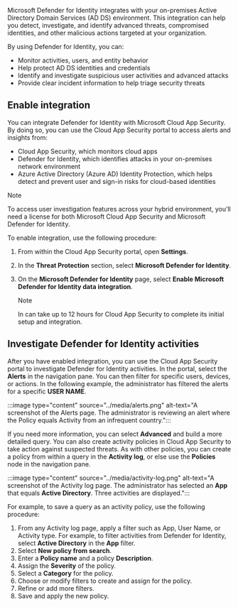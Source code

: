 Microsoft Defender for Identity integrates with your on-premises Active Directory Domain Services (AD DS) environment. This integration can help you detect, investigate, and identify advanced threats, compromised identities, and other malicious actions targeted at your organization. 

By using Defender for Identity, you can: 

- Monitor activities, users, and entity behavior
- Help protect AD DS identities and credentials 
- Identify and investigate suspicious user activities and advanced attacks 
- Provide clear incident information to help triage security threats

## Enable integration

You can integrate Defender for Identity with Microsoft Cloud App Security. By doing so, you can use the Cloud App Security portal to access alerts and insights from:

- Cloud App Security, which monitors cloud apps
- Defender for Identity, which identifies attacks in your on-premises network environment
- Azure Active Directory (Azure AD) Identity Protection, which helps detect and prevent user and sign-in risks for cloud-based identities

> [!NOTE]
> To access user investigation features across your hybrid environment, you’ll need a license for both Microsoft Cloud App Security and Microsoft Defender for Identity. 

To enable integration, use the following procedure: 

1. From within the Cloud App Security portal, open **Settings**. 
2. In the **Threat Protection** section, select **Microsoft Defender for Identity**. 
3. On the **Microsoft Defender for Identity** page, select **Enable Microsoft Defender for Identity data integration**. 

   > [!NOTE]
   > In can take up to 12 hours for Cloud App Security to complete its initial setup and integration. 

## Investigate Defender for Identity activities

After you have enabled integration, you can use the Cloud App Security portal to investigate Defender for Identity activities. In the portal, select the **Alerts** in the navigation pane. You can then filter for specific users, devices, or actions. In the following example, the administrator has filtered the alerts for a specific **USER NAME**. 

:::image type="content" source="../media/alerts.png" alt-text="A screenshot of the Alerts page. The administrator is reviewing an alert where the Policy equals Activity from an infrequent country.":::

If you need more information, you can select **Advanced** and build a more detailed query. You can also create activity policies in Cloud App Security to take action against suspected threats. As with other policies, you can create a policy from within a query in the **Activity log**, or else use the **Policies** node in the navigation pane. 

:::image type="content" source="../media/activity-log.png" alt-text="A screenshot of the Activity log page. The administrator has selected an **App** that equals **Active Directory**. Three activities are displayed.":::

For example, to save a query as an activity policy, use the following procedure: 

1. From any Activity log page, apply a filter such as App, User Name, or Activity type. For example, to filter activities from Defender for Identity, select **Active Directory** in the **App** filter. 
2. Select **New policy from search**.
3. Enter a **Policy name** and a policy **Description**.
4. Assign the **Severity** of the policy.
5. Select a **Category** for the policy.
6. Choose or modify filters to create and assign for the policy.
7. Refine or add more filters.
8. Save and apply the new policy.
